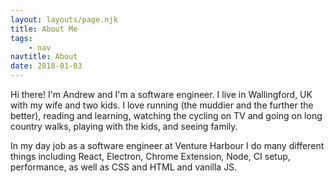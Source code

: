 ```yaml
---
layout: layouts/page.njk
title: About Me
tags:
    - nav
navtitle: About
date: 2018-01-03
---
```


Hi there! I'm Andrew and I'm a software engineer. I live in Wallingford, UK with my wife and two kids. I love running (the muddier and the further the better), reading and learning, watching the cycling on TV and going on long country walks, playing with the kids, and seeing family.

In my day job as a software engineer at Venture Harbour I do many different things including React, Electron, Chrome Extension, Node, CI setup, performance, as well as CSS and HTML and vanilla JS.


